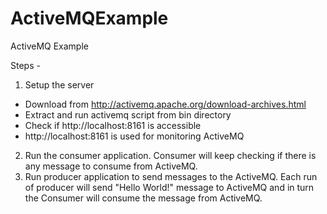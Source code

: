 # ActiveMQExample
ActiveMQ Example

Steps -
1. Setup the server
-	Download from http://activemq.apache.org/download-archives.html
- Extract and run activemq script from bin directory
- Check if http://localhost:8161 is accessible
- http://localhost:8161 is used for monitoring ActiveMQ

2. Run the consumer application. Consumer will keep checking if there is any message to consume from ActiveMQ.
3. Run producer application to send messages to the ActiveMQ. Each run of producer will send "Hello World!" message to ActiveMQ and in turn the Consumer will consume the message from ActiveMQ.

